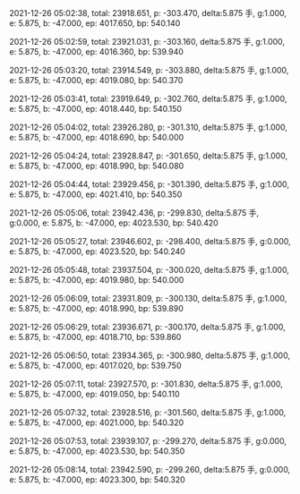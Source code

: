 2021-12-26 05:02:38, total: 23918.651, p: -303.470, delta:5.875 手, g:1.000, e: 5.875, b: -47.000, ep: 4017.650, bp: 540.140

2021-12-26 05:02:59, total: 23921.031, p: -303.160, delta:5.875 手, g:1.000, e: 5.875, b: -47.000, ep: 4016.360, bp: 539.940

2021-12-26 05:03:20, total: 23914.549, p: -303.880, delta:5.875 手, g:1.000, e: 5.875, b: -47.000, ep: 4019.080, bp: 540.370

2021-12-26 05:03:41, total: 23919.649, p: -302.760, delta:5.875 手, g:1.000, e: 5.875, b: -47.000, ep: 4018.440, bp: 540.150

2021-12-26 05:04:02, total: 23926.280, p: -301.310, delta:5.875 手, g:1.000, e: 5.875, b: -47.000, ep: 4018.690, bp: 540.000

2021-12-26 05:04:24, total: 23928.847, p: -301.650, delta:5.875 手, g:1.000, e: 5.875, b: -47.000, ep: 4018.990, bp: 540.080

2021-12-26 05:04:44, total: 23929.456, p: -301.390, delta:5.875 手, g:1.000, e: 5.875, b: -47.000, ep: 4021.410, bp: 540.350

2021-12-26 05:05:06, total: 23942.436, p: -299.830, delta:5.875 手, g:0.000, e: 5.875, b: -47.000, ep: 4023.530, bp: 540.420

2021-12-26 05:05:27, total: 23946.602, p: -298.400, delta:5.875 手, g:0.000, e: 5.875, b: -47.000, ep: 4023.520, bp: 540.240

2021-12-26 05:05:48, total: 23937.504, p: -300.020, delta:5.875 手, g:1.000, e: 5.875, b: -47.000, ep: 4019.980, bp: 540.000

2021-12-26 05:06:09, total: 23931.809, p: -300.130, delta:5.875 手, g:1.000, e: 5.875, b: -47.000, ep: 4018.990, bp: 539.890

2021-12-26 05:06:29, total: 23936.671, p: -300.170, delta:5.875 手, g:1.000, e: 5.875, b: -47.000, ep: 4018.710, bp: 539.860

2021-12-26 05:06:50, total: 23934.365, p: -300.980, delta:5.875 手, g:1.000, e: 5.875, b: -47.000, ep: 4017.020, bp: 539.750

2021-12-26 05:07:11, total: 23927.570, p: -301.830, delta:5.875 手, g:1.000, e: 5.875, b: -47.000, ep: 4019.050, bp: 540.110

2021-12-26 05:07:32, total: 23928.516, p: -301.560, delta:5.875 手, g:1.000, e: 5.875, b: -47.000, ep: 4021.000, bp: 540.320

2021-12-26 05:07:53, total: 23939.107, p: -299.270, delta:5.875 手, g:0.000, e: 5.875, b: -47.000, ep: 4023.530, bp: 540.350

2021-12-26 05:08:14, total: 23942.590, p: -299.260, delta:5.875 手, g:0.000, e: 5.875, b: -47.000, ep: 4023.300, bp: 540.320
